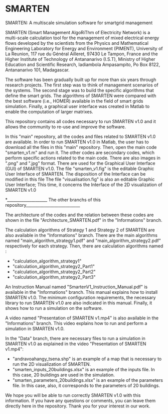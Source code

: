 # SMARTEN
SMARTEN: A multiscale simulation software for smartgrid management

SMARTEN (Smart Management AlgoRiThm of Electricity Network) is a multi-scale calculation tool for the management of mixed electrical energy flows developed by the scientists from the Physics and Mathematical Engineering Laboratory for Energy and Environment (PIMENT), University of La Reunion, 117 rue du Général Ailleret, 97430 Le Tampon, France and the Higher Institute of Technology of Antananarivo (I.S.T), Ministry of Higher Education and Scientific Research, Iadiambola Ampasampito, Po Box 8122, Antananarivo 101, Madagascar.

The software has been gradually built up for more than six years through research projects.  The first step was to think of management scenarios of the systems. The second stage was to build the specific algorithms that define the smart grids. The algorithms of SMARTEN were compared with the best software (i.e., HOMER) available in the field of smart grids simulation. Finally, a graphical user interface was created in Matlab to enable the computation of larger matrixes.

This repository contains all codes necessary to run SMARTEN v1.0 and it allows the community to re-use and improve the software.

In this "main" repository, all the codes and files related to SMARTEN v1.0 are available.
In order to run SMARTEN v1.0 in Matlab, the user has to download all the files in this "main" repository.
Then, open the main code "smarten_v1.m" and run it.
The other codes are secondary codes, which perform specific actions related to the main code.
There are also images in ".png" and ".jpg" format. There are used for the Graphical User Interface (GUI) of SMARTEN v1.0.
The file "smarten_v1.fig" is the editable Graphic User Interface of SMARTEN. The disposition of the Interface can be modified in this file
The file "visualisation.fig" is also an editable Graphic User Interface; This time, it concerns the Interface of the 2D visualization of SMARTEN v1.0

*____________________ The other branchs of this repository___________________________

The architecture of the codes and the relation between these codes are shown in the file "Architecture_SMARTEN.pdf" in the "Informations" branch.

The calculation algorithms of Strategy 1 and Strategy 2 of SMARTEN are also available in the "Informations" branch.
There are the main algorithms named "main_algorithm_strategy1.pdf" and "main_algorithm_strategy2.pdf" respectively for each strategy. 
Then, there are calculation algorithms named :
- "calculation_algorithm_strategy1"
- "calculation_algorithm_strategy2_Part1"
- "calculation_algorithm_strategy2_Part2"
- "calculation_algorithm_strategy2_Part3"

An Instruction Manual named "SmartenV1_Instruction_Manual.pdf" is available in the "Informations" branch. This manual explains how to install SMARTEN v1.0. The minimum configuration requirements, the necessary library to run SMARTEN v1.0 are also indicated in this manual. Finally, it shows how to run a simulation on the software.

A video named "Presentation of SMARTEN v1.mp4" is also available in the "Informations" branch. This video explains how to run and perform a simulation in SMARTEN v1.0.

In the "Data" branch, there are necessary files to run a simulation in SMARTEN v1.0 as explained in the video "Presentation of SMARTEN v1.mp4":
- "andravoahangy_tsena.shp" is an example of a map that is necessary to run the 2D visualization of SMARTEN.
- "smarten_inputs_20buildings.xlsx" is an example of the inputs file. In this case, 20 buildings are used in the simulation.
- "smarten_parameters_20buildings.xlsx" is an example of the parameters file. In this case, also, it corresponds to the parameters of 20 buildings.

We hope you will be able to run correctly SMARTEN v1.0 with this information. If you have any questions or comments, you can leave them directly here in the repository.
Thank you for your interest in our work.




